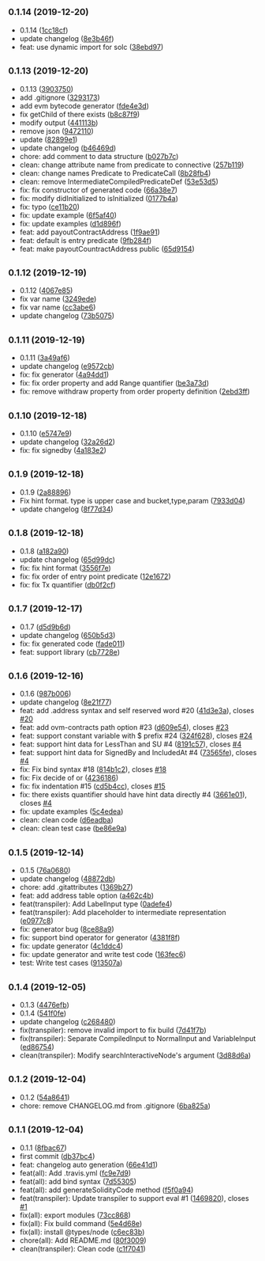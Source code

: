 ## <small>0.1.14 (2019-12-20)</small>

* 0.1.14 ([1cc18cf](https://github.com/cryptoeconomicslab/ovm-compiler/commit/1cc18cf))
* update changelog ([8e3b46f](https://github.com/cryptoeconomicslab/ovm-compiler/commit/8e3b46f))
* feat: use dynamic import for solc ([38ebd97](https://github.com/cryptoeconomicslab/ovm-compiler/commit/38ebd97))



## <small>0.1.13 (2019-12-20)</small>

* 0.1.13 ([3903750](https://github.com/cryptoeconomicslab/ovm-compiler/commit/3903750))
* add .gitignore ([3293173](https://github.com/cryptoeconomicslab/ovm-compiler/commit/3293173))
* add evm bytecode generator ([fde4e3d](https://github.com/cryptoeconomicslab/ovm-compiler/commit/fde4e3d))
* fix getChild of there exists ([b8c87f9](https://github.com/cryptoeconomicslab/ovm-compiler/commit/b8c87f9))
* modify output ([441113b](https://github.com/cryptoeconomicslab/ovm-compiler/commit/441113b))
* remove json ([9472110](https://github.com/cryptoeconomicslab/ovm-compiler/commit/9472110))
* update ([82899e1](https://github.com/cryptoeconomicslab/ovm-compiler/commit/82899e1))
* update changelog ([b46469d](https://github.com/cryptoeconomicslab/ovm-compiler/commit/b46469d))
* chore: add comment to data structure ([b027b7c](https://github.com/cryptoeconomicslab/ovm-compiler/commit/b027b7c))
* clean: change attribute name from predicate to connective ([257b119](https://github.com/cryptoeconomicslab/ovm-compiler/commit/257b119))
* clean: change names Predicate to PredicateCall ([8b28fb4](https://github.com/cryptoeconomicslab/ovm-compiler/commit/8b28fb4))
* clean: remove IntermediateCompiledPredicateDef ([53e53d5](https://github.com/cryptoeconomicslab/ovm-compiler/commit/53e53d5))
* fix: fix constructor of generated code ([66a38e7](https://github.com/cryptoeconomicslab/ovm-compiler/commit/66a38e7))
* fix: modify didInitialized to isInitialized ([0177b4a](https://github.com/cryptoeconomicslab/ovm-compiler/commit/0177b4a))
* fix: typo ([ce11b20](https://github.com/cryptoeconomicslab/ovm-compiler/commit/ce11b20))
* fix: update example ([6f5af40](https://github.com/cryptoeconomicslab/ovm-compiler/commit/6f5af40))
* fix: update examples ([d1d896f](https://github.com/cryptoeconomicslab/ovm-compiler/commit/d1d896f))
* feat: add payoutContractAddress ([1f9ae91](https://github.com/cryptoeconomicslab/ovm-compiler/commit/1f9ae91))
* feat: default is entry predicate ([9fb284f](https://github.com/cryptoeconomicslab/ovm-compiler/commit/9fb284f))
* feat: make payoutCountractAddress public ([65d9154](https://github.com/cryptoeconomicslab/ovm-compiler/commit/65d9154))



## <small>0.1.12 (2019-12-19)</small>

* 0.1.12 ([4067e85](https://github.com/cryptoeconomicslab/ovm-compiler/commit/4067e85))
* fix var name ([3249ede](https://github.com/cryptoeconomicslab/ovm-compiler/commit/3249ede))
* fix var name ([cc3abe6](https://github.com/cryptoeconomicslab/ovm-compiler/commit/cc3abe6))
* update changelog ([73b5075](https://github.com/cryptoeconomicslab/ovm-compiler/commit/73b5075))



## <small>0.1.11 (2019-12-19)</small>

* 0.1.11 ([3a49af6](https://github.com/cryptoeconomicslab/ovm-compiler/commit/3a49af6))
* update changelog ([e9572cb](https://github.com/cryptoeconomicslab/ovm-compiler/commit/e9572cb))
* fix: fix generator ([4a94dd1](https://github.com/cryptoeconomicslab/ovm-compiler/commit/4a94dd1))
* fix: fix order property and add Range quantifier ([be3a73d](https://github.com/cryptoeconomicslab/ovm-compiler/commit/be3a73d))
* fix: remove withdraw property from order property definition ([2ebd3ff](https://github.com/cryptoeconomicslab/ovm-compiler/commit/2ebd3ff))



## <small>0.1.10 (2019-12-18)</small>

* 0.1.10 ([e5747e9](https://github.com/cryptoeconomicslab/ovm-compiler/commit/e5747e9))
* update changelog ([32a26d2](https://github.com/cryptoeconomicslab/ovm-compiler/commit/32a26d2))
* fix: fix signedby ([4a183e2](https://github.com/cryptoeconomicslab/ovm-compiler/commit/4a183e2))



## <small>0.1.9 (2019-12-18)</small>

* 0.1.9 ([2a88896](https://github.com/cryptoeconomicslab/ovm-compiler/commit/2a88896))
* Fix hint format. type is upper case and bucket,type,param ([7933d04](https://github.com/cryptoeconomicslab/ovm-compiler/commit/7933d04))
* update changelog ([8f77d34](https://github.com/cryptoeconomicslab/ovm-compiler/commit/8f77d34))



## <small>0.1.8 (2019-12-18)</small>

* 0.1.8 ([a182a90](https://github.com/cryptoeconomicslab/ovm-compiler/commit/a182a90))
* update changelog ([65d99dc](https://github.com/cryptoeconomicslab/ovm-compiler/commit/65d99dc))
* fix: fix hint format ([3556f7e](https://github.com/cryptoeconomicslab/ovm-compiler/commit/3556f7e))
* fix: fix order of entry point predicate ([12e1672](https://github.com/cryptoeconomicslab/ovm-compiler/commit/12e1672))
* fix: fix Tx quantifier ([db0f2cf](https://github.com/cryptoeconomicslab/ovm-compiler/commit/db0f2cf))



## <small>0.1.7 (2019-12-17)</small>

* 0.1.7 ([d5d9b6d](https://github.com/cryptoeconomicslab/ovm-compiler/commit/d5d9b6d))
* update changelog ([650b5d3](https://github.com/cryptoeconomicslab/ovm-compiler/commit/650b5d3))
* fix: fix generated code ([fade011](https://github.com/cryptoeconomicslab/ovm-compiler/commit/fade011))
* feat: support library ([cb7728e](https://github.com/cryptoeconomicslab/ovm-compiler/commit/cb7728e))



## <small>0.1.6 (2019-12-16)</small>

* 0.1.6 ([987b006](https://github.com/cryptoeconomicslab/ovm-compiler/commit/987b006))
* update changelog ([8e21f77](https://github.com/cryptoeconomicslab/ovm-compiler/commit/8e21f77))
* feat: add .address syntax and self reserved word #20 ([41d3e3a](https://github.com/cryptoeconomicslab/ovm-compiler/commit/41d3e3a)), closes [#20](https://github.com/cryptoeconomicslab/ovm-compiler/issues/20)
* feat: add ovm-contracts path option #23 ([d609e54](https://github.com/cryptoeconomicslab/ovm-compiler/commit/d609e54)), closes [#23](https://github.com/cryptoeconomicslab/ovm-compiler/issues/23)
* feat: support constant variable with $ prefix #24 ([324f628](https://github.com/cryptoeconomicslab/ovm-compiler/commit/324f628)), closes [#24](https://github.com/cryptoeconomicslab/ovm-compiler/issues/24)
* feat: support hint data for LessThan and SU #4 ([8191c57](https://github.com/cryptoeconomicslab/ovm-compiler/commit/8191c57)), closes [#4](https://github.com/cryptoeconomicslab/ovm-compiler/issues/4)
* feat: support hint data for SignedBy and IncludedAt #4 ([73565fe](https://github.com/cryptoeconomicslab/ovm-compiler/commit/73565fe)), closes [#4](https://github.com/cryptoeconomicslab/ovm-compiler/issues/4)
* fix: Fix bind syntax #18 ([814b1c2](https://github.com/cryptoeconomicslab/ovm-compiler/commit/814b1c2)), closes [#18](https://github.com/cryptoeconomicslab/ovm-compiler/issues/18)
* fix: Fix decide of or ([4236186](https://github.com/cryptoeconomicslab/ovm-compiler/commit/4236186))
* fix: fix indentation #15 ([cd5b4cc](https://github.com/cryptoeconomicslab/ovm-compiler/commit/cd5b4cc)), closes [#15](https://github.com/cryptoeconomicslab/ovm-compiler/issues/15)
* fix: there exists quantifier should have hint data directly #4 ([3661e01](https://github.com/cryptoeconomicslab/ovm-compiler/commit/3661e01)), closes [#4](https://github.com/cryptoeconomicslab/ovm-compiler/issues/4)
* fix: update examples ([5c4edea](https://github.com/cryptoeconomicslab/ovm-compiler/commit/5c4edea))
* clean: clean code ([d6eadba](https://github.com/cryptoeconomicslab/ovm-compiler/commit/d6eadba))
* clean: clean test case ([be86e9a](https://github.com/cryptoeconomicslab/ovm-compiler/commit/be86e9a))



## <small>0.1.5 (2019-12-14)</small>

* 0.1.5 ([76a0680](https://github.com/cryptoeconomicslab/ovm-compiler/commit/76a0680))
* update changelog ([48872db](https://github.com/cryptoeconomicslab/ovm-compiler/commit/48872db))
* chore: add .gitattributes ([1369b27](https://github.com/cryptoeconomicslab/ovm-compiler/commit/1369b27))
* feat: add address table option ([a462c4b](https://github.com/cryptoeconomicslab/ovm-compiler/commit/a462c4b))
* feat(transpiler): Add LabelInput type ([0adefe4](https://github.com/cryptoeconomicslab/ovm-compiler/commit/0adefe4))
* feat(transpiler): Add placeholder to intermediate representation ([e0977c8](https://github.com/cryptoeconomicslab/ovm-compiler/commit/e0977c8))
* fix: generator bug ([8ce88a9](https://github.com/cryptoeconomicslab/ovm-compiler/commit/8ce88a9))
* fix: support bind operator for generator ([4381f8f](https://github.com/cryptoeconomicslab/ovm-compiler/commit/4381f8f))
* fix: update generator ([4c1ddc4](https://github.com/cryptoeconomicslab/ovm-compiler/commit/4c1ddc4))
* fix: update generator and write test code ([163fec6](https://github.com/cryptoeconomicslab/ovm-compiler/commit/163fec6))
* test: Write test cases ([913507a](https://github.com/cryptoeconomicslab/ovm-compiler/commit/913507a))



## <small>0.1.4 (2019-12-05)</small>

* 0.1.3 ([4476efb](https://github.com/cryptoeconomicslab/ovm-compiler/commit/4476efb))
* 0.1.4 ([541f0fe](https://github.com/cryptoeconomicslab/ovm-compiler/commit/541f0fe))
* update changelog ([c268480](https://github.com/cryptoeconomicslab/ovm-compiler/commit/c268480))
* fix(transpiler): remove invalid import to fix build ([7d41f7b](https://github.com/cryptoeconomicslab/ovm-compiler/commit/7d41f7b))
* fix(transpiler): Separate CompiledInput to NormalInput and VariableInput ([ed86754](https://github.com/cryptoeconomicslab/ovm-compiler/commit/ed86754))
* clean(transpiler): Modify searchInteractiveNode's argument ([3d88d6a](https://github.com/cryptoeconomicslab/ovm-compiler/commit/3d88d6a))



## <small>0.1.2 (2019-12-04)</small>

* 0.1.2 ([54a8641](https://github.com/cryptoeconomicslab/ovm-compiler/commit/54a8641))
* chore: remove CHANGELOG.md from .gitignore ([6ba825a](https://github.com/cryptoeconomicslab/ovm-compiler/commit/6ba825a))



## <small>0.1.1 (2019-12-04)</small>

* 0.1.1 ([8fbac67](https://github.com/cryptoeconomicslab/ovm-compiler/commit/8fbac67))
* first commit ([db37bc4](https://github.com/cryptoeconomicslab/ovm-compiler/commit/db37bc4))
* feat: changelog auto generation ([66e41d1](https://github.com/cryptoeconomicslab/ovm-compiler/commit/66e41d1))
* feat(all): Add .travis.yml ([fc9e7d9](https://github.com/cryptoeconomicslab/ovm-compiler/commit/fc9e7d9))
* feat(all): add bind syntax ([7d55305](https://github.com/cryptoeconomicslab/ovm-compiler/commit/7d55305))
* feat(all): add generateSolidityCode method ([f5f0a94](https://github.com/cryptoeconomicslab/ovm-compiler/commit/f5f0a94))
* feat(transpiler): Update transpiler to support eval #1 ([1469820](https://github.com/cryptoeconomicslab/ovm-compiler/commit/1469820)), closes [#1](https://github.com/cryptoeconomicslab/ovm-compiler/issues/1)
* fix(all): export modules ([73cc868](https://github.com/cryptoeconomicslab/ovm-compiler/commit/73cc868))
* fix(all): Fix build command ([5e4d68e](https://github.com/cryptoeconomicslab/ovm-compiler/commit/5e4d68e))
* fix(all): install @types/node ([c6ec83b](https://github.com/cryptoeconomicslab/ovm-compiler/commit/c6ec83b))
* chore(all): Add README.md ([80f3009](https://github.com/cryptoeconomicslab/ovm-compiler/commit/80f3009))
* clean(transpiler): Clean code ([c1f7041](https://github.com/cryptoeconomicslab/ovm-compiler/commit/c1f7041))



